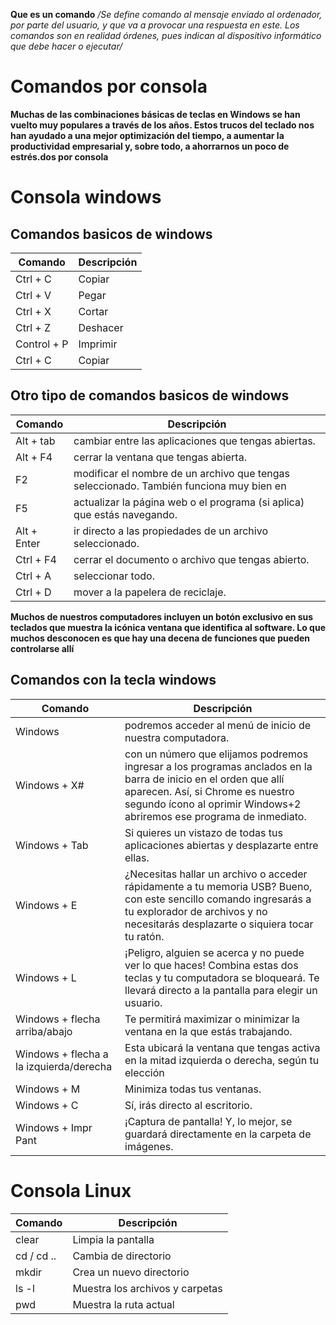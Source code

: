 **Que es un comando** 
*/Se define comando al mensaje enviado al ordenador, por parte del usuario, y que va a provocar una respuesta en este. Los comandos son en realidad órdenes, pues indican al dispositivo informático que debe hacer o ejecutar/*

# Comandos por consola
**Muchas de las combinaciones básicas de teclas en Windows se han vuelto muy populares a través de los años. Estos trucos del teclado nos han ayudado a una mejor optimización del tiempo, a aumentar la productividad empresarial y, sobre todo, a ahorrarnos un poco de estrés.dos por consola**  

# Consola windows
## Comandos basicos de windows 
| Comando | Descripción |
| --- | --- |
|Ctrl + C | Copiar |
|Ctrl + V | Pegar |
|Ctrl + X | Cortar |
|Ctrl + Z | Deshacer |
|Control + P | Imprimir |
|Ctrl + C | Copiar |

## Otro tipo de comandos basicos de windows
| Comando | Descripción |
| --- | --- |
|Alt + tab | cambiar entre las aplicaciones que tengas abiertas. |
|Alt + F4 | cerrar la ventana que tengas abierta. |
|F2 | modificar el nombre de un archivo que tengas seleccionado. También funciona muy bien en |Excel para modificar una celda|
|F5 | actualizar la página web o el programa (si aplica) que estás navegando. |
|Alt + Enter | ir directo a las propiedades de un archivo seleccionado. |
|Ctrl + F4 | cerrar el documento o archivo que tengas abierto. |
|Ctrl + A | seleccionar todo. |
|Ctrl + D | mover a la papelera de reciclaje. | 

**Muchos de nuestros computadores incluyen un botón exclusivo en sus teclados que muestra la icónica ventana que identifica al software. Lo que muchos desconocen es que hay una decena de funciones que pueden controlarse allí**

## Comandos con la tecla windows 
| Comando | Descripción |
| --- | --- |
|Windows | podremos acceder al menú de inicio de nuestra computadora. |
|Windows + X# | con un número que elijamos podremos ingresar a los programas anclados en la barra de inicio en el orden que allí aparecen. Así, si Chrome es nuestro segundo ícono al oprimir Windows+2 abriremos ese programa de inmediato. |
|Windows + Tab | Si quieres un vistazo de todas tus aplicaciones abiertas y desplazarte entre ellas. |
|Windows + E | ¿Necesitas hallar un archivo o acceder rápidamente a tu memoria USB? Bueno, con este sencillo comando ingresarás a tu explorador de archivos y no necesitarás desplazarte o siquiera tocar tu ratón. |
|Windows + L | ¡Peligro, alguien se acerca y no puede ver lo que haces! Combina estas dos teclas y tu computadora se bloqueará. Te llevará directo a la pantalla para elegir un usuario.  |
|Windows + flecha arriba/abajo | Te permitirá maximizar o minimizar la ventana en la que estás trabajando. |
|Windows + flecha a la izquierda/derecha | Esta ubicará la ventana que tengas activa en la mitad izquierda o derecha, según tu elección |
|Windows + M | Minimiza todas tus ventanas. |
|Windows + C | Sí, irás directo al escritorio. |
|Windows + Impr Pant | ¡Captura de pantalla! Y, lo mejor, se guardará directamente en la carpeta de imágenes. |



# Consola Linux

| Comando | Descripción |
| --- | --- |
| clear | Limpia la pantalla |
| cd / cd .. | Cambia de directorio |
| mkdir | Crea un nuevo directorio |
| ls -l | Muestra los archivos y carpetas |
| pwd | Muestra la ruta actual |
